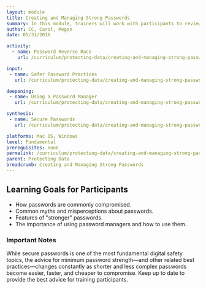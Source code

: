 ```yaml
---
layout: module
title: Creating and Managing Strong Passwords
summary: In this module, trainers will work with participants to review basic habits and practices for managing passwords, the implications of a compromised password and how they are commonly compromised, and how to create "stronger" passwords and use a password manager tool to administer them.
author: CC, Carol, Megan
date: 05/31/2016

activity:
  - name: Password Reverse Race
    url: /curriculum/protecting-data/creating-and-managing-strong-passwords/activity-discussion/password-reverse-race/

input:
 - name: Safer Password Practices
   url: /curriculum/protecting-data/creating-and-managing-strong-passwords/input/safer-password-practices/

deepening:
 - name: Using a Password Manager
   url: /curriculum/protecting-data/creating-and-managing-strong-passwords/deepening/using-a-password-manager/

synthesis:
 - name: Secure Passwords
   url: /curriculum/protecting-data/creating-and-managing-strong-passwords/synthesis/secure-passwords/

platforms: Mac OS, Windows
level: Fundamental
prerequisites: none
permalink: /curriculum/protecting-data/creating-and-managing-strong-passwords/
parent: Protecting Data
breadcrumb: Creating and Managing Strong Passwords
---
```

## Learning Goals for Participants
- How passwords are commonly compromised.
- Common myths and misperceptions about passwords.
- Features of "stronger" passwords.
- The importance of using password managers and how to use them.

### Important Notes
While secure passwords is one of the most fundamental digital safety topics, the advice for minimum password strength—and other related best practices—changes constantly as shorter and less complex passwords become easier, faster, and cheaper to compromise. Keep up to date to provide the best advice for training participants.

